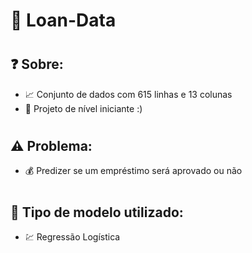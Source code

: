 # 💸 Loan-Data
#
## ❓ Sobre:
- 📈 Conjunto de dados com 615 linhas e 13 colunas
- 🔰 Projeto de nível iniciante :)
#
## ⚠️ Problema:
- 💰 Predizer se um empréstimo será aprovado ou não
#
## 🤖 Tipo de modelo utilizado:
- 💹 Regressão Logística
